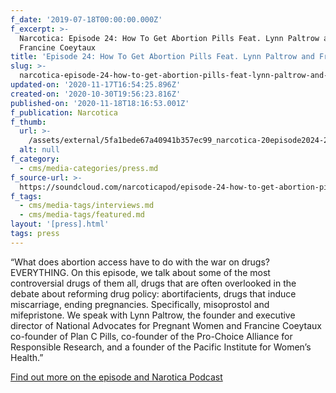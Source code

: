 ```yaml
---
f_date: '2019-07-18T00:00:00.000Z'
f_excerpt: >-
  Narcotica: Episode 24: How To Get Abortion Pills Feat. Lynn Paltrow and
  Francine Coeytaux
title: 'Episode 24: How To Get Abortion Pills Feat. Lynn Paltrow and Francine Coeytaux'
slug: >-
  narcotica-episode-24-how-to-get-abortion-pills-feat-lynn-paltrow-and-francine-coeytaux
updated-on: '2020-11-17T16:54:25.896Z'
created-on: '2020-10-30T19:56:23.816Z'
published-on: '2020-11-18T18:16:53.001Z'
f_publication: Narcotica
f_thumb:
  url: >-
    /assets/external/5fa1bede67a40941b357ec99_narcotica-20episode2024-20how20to20get20abortion20pills20feat.%20Lynn%20Paltrow%20and%20Francine%20Coeytaux.png
  alt: null
f_category:
  - cms/media-categories/press.md
f_source-url: >-
  https://soundcloud.com/narcoticapod/episode-24-how-to-get-abortion-pills-feat-lynn-paltrow-and-francine-coeytaux
f_tags:
  - cms/media-tags/interviews.md
  - cms/media-tags/featured.md
layout: '[press].html'
tags: press
---
```


“What does abortion access have to do with the war on drugs? EVERYTHING. On this episode, we talk about some of the most controversial drugs of them all, drugs that are often overlooked in the debate about reforming drug policy: abortifacients, drugs that induce miscarriage, ending pregnancies. Specifically, misoprostol and mifepristone. We speak with Lynn Paltrow, the founder and executive director of National Advocates for Pregnant Women and Francine Coeytaux co-founder of Plan C Pills, co-founder of the Pro-Choice Alliance for Responsible Research, and a founder of the Pacific Institute for Women’s Health.”

[Find out more on the episode and Narotica Podcast](https://soundcloud.com/narcoticapod/episode-24-how-to-get-abortion-pills-feat-lynn-paltrow-and-francine-coeytaux)
